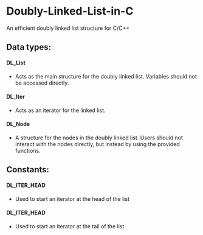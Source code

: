 # Doubly-Linked-List-in-C
An efficient doubly linked list structure for C/C++

## Data types:

#### DL_List

- Acts as the main structure for the doubly linked list. Variables should not be accessed directly.


#### DL_Iter

- Acts as an iterator for the linked list.

#### DL_Node

- A structure for the nodes in the doubly linked list. Users should not interact with the nodes directly, but instead by using the provided functions.

## Constants:

#### DL_ITER_HEAD

- Used to start an iterator at the head of the list

#### DL_ITER_HEAD

- Used to start an iterator at the tail of the list
